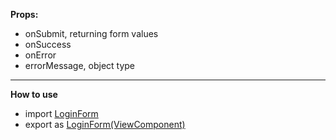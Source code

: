 <p>
<b>Props:</b>
<ul>
<li>onSubmit, returning form values</li>
<li>onSuccess</li>
<li>onError</li>
<li>errorMessage, object type</li>
</ul>
</p>
<p>
<hr />
<b>How to use</b>
<ul>
<li>import <u>LoginForm</u></li>
<li>export as <u>LoginForm(ViewComponent)</u></li>
</ul>
</p>

